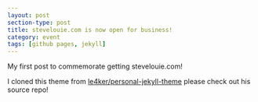 ```yaml
---
layout: post
section-type: post
title: stevelouie.com is now open for business!
category: event
tags: [github pages, jekyll]
---
```


My first post to commemorate getting stevelouie.com! 

I cloned this theme from <a href="https://github.com/PanosSakkos/personal-jekyll-theme" target="\_blank">le4ker/personal-jekyll-theme</a> please check out his source repo!